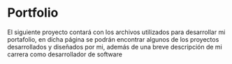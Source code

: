 # Portfolio
El siguiente proyecto contará con los archivos utilizados para desarrollar mi portafolio, en dicha página se podrán encontrar algunos de los proyectos desarrollados y diseñados por mi, además de una breve descripción de mi carrera como desarrollador de software
